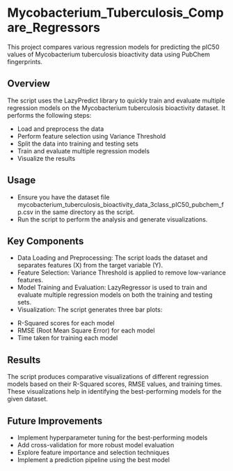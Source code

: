 # Mycobacterium_Tuberculosis_Compare_Regressors
This project compares various regression models for predicting the pIC50 values of Mycobacterium tuberculosis bioactivity data using PubChem fingerprints.

## Overview
The script uses the LazyPredict library to quickly train and evaluate multiple regression models on the Mycobacterium tuberculosis bioactivity dataset. It performs the following steps:

- Load and preprocess the data
- Perform feature selection using Variance Threshold
- Split the data into training and testing sets
- Train and evaluate multiple regression models
- Visualize the results

## Usage

- Ensure you have the dataset file mycobacterium_tuberculosis_bioactivity_data_3class_pIC50_pubchem_fp.csv in the same directory as the script.
- Run the script to perform the analysis and generate visualizations.

## Key Components

- Data Loading and Preprocessing: The script loads the dataset and separates features (X) from the target variable (Y).
- Feature Selection: Variance Threshold is applied to remove low-variance features.
- Model Training and Evaluation: LazyRegressor is used to train and evaluate multiple regression models on both the training and testing sets.
- Visualization: The script generates three bar plots:

* R-Squared scores for each model
* RMSE (Root Mean Square Error) for each model
* Time taken for training each model



## Results
The script produces comparative visualizations of different regression models based on their R-Squared scores, RMSE values, and training times. These visualizations help in identifying the best-performing models for the given dataset.

## Future Improvements

- Implement hyperparameter tuning for the best-performing models
- Add cross-validation for more robust model evaluation
- Explore feature importance and selection techniques
- Implement a prediction pipeline using the best model
